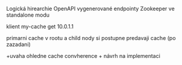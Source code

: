 Logická hirearchie
OpenAPI vygenerované endpointy
Zookeeper ve standalone modu

klient my-cache   get <key>  10.0.1.1

primarni cache v rootu a child nody si postupne predavaji cache (po zazadani) 

+uvaha ohledne cache convherence + návrh na implementaci
